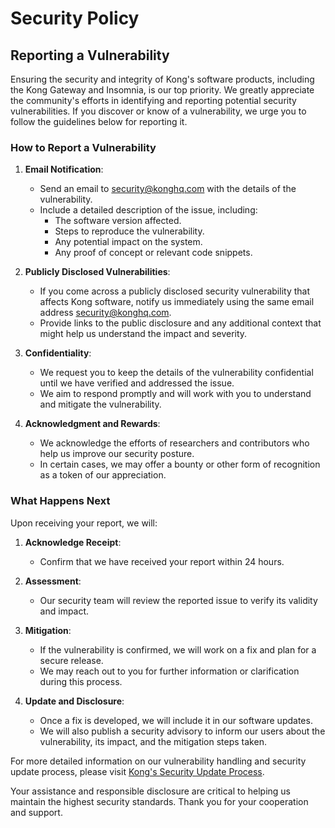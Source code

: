 # Security Policy

## Reporting a Vulnerability

Ensuring the security and integrity of Kong's software products, including the Kong Gateway and Insomnia, is our top priority. We greatly appreciate the community's efforts in identifying and reporting potential security vulnerabilities. If you discover or know of a vulnerability, we urge you to follow the guidelines below for reporting it.

### How to Report a Vulnerability

1. **Email Notification**:
   - Send an email to [security@konghq.com](mailto:security@konghq.com) with the details of the vulnerability.
   - Include a detailed description of the issue, including:
     - The software version affected.
     - Steps to reproduce the vulnerability.
     - Any potential impact on the system.
     - Any proof of concept or relevant code snippets.

2. **Publicly Disclosed Vulnerabilities**:
   - If you come across a publicly disclosed security vulnerability that affects Kong software, notify us immediately using the same email address [security@konghq.com](mailto:security@konghq.com).
   - Provide links to the public disclosure and any additional context that might help us understand the impact and severity.

3. **Confidentiality**:
   - We request you to keep the details of the vulnerability confidential until we have verified and addressed the issue.
   - We aim to respond promptly and will work with you to understand and mitigate the vulnerability.

4. **Acknowledgment and Rewards**:
   - We acknowledge the efforts of researchers and contributors who help us improve our security posture.
   - In certain cases, we may offer a bounty or other form of recognition as a token of our appreciation.

### What Happens Next

Upon receiving your report, we will:

1. **Acknowledge Receipt**:
   - Confirm that we have received your report within 24 hours.
   
2. **Assessment**:
   - Our security team will review the reported issue to verify its validity and impact.
   
3. **Mitigation**:
   - If the vulnerability is confirmed, we will work on a fix and plan for a secure release.
   - We may reach out to you for further information or clarification during this process.

4. **Update and Disclosure**:
   - Once a fix is developed, we will include it in our software updates.
   - We will also publish a security advisory to inform our users about the vulnerability, its impact, and the mitigation steps taken.

For more detailed information on our vulnerability handling and security update process, please visit [Kong's Security Update Process](https://docs.konghq.com/gateway/latest/plan-and-deploy/security/kong-security-update-process/#reporting-a-vulnerability).

Your assistance and responsible disclosure are critical to helping us maintain the highest security standards. Thank you for your cooperation and support.
